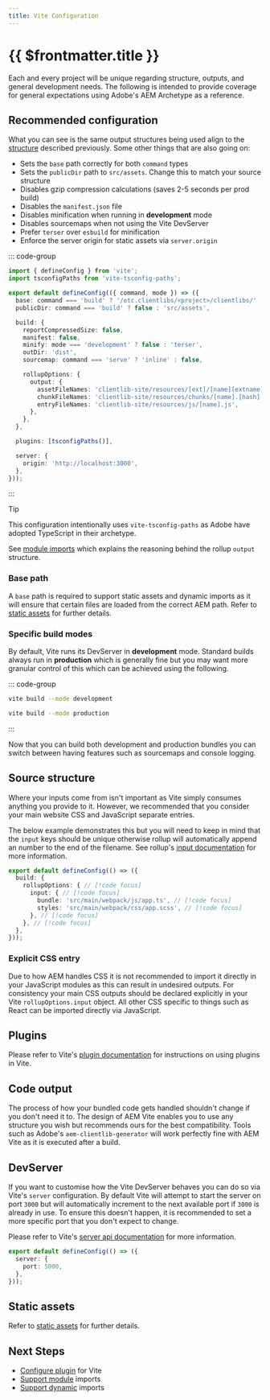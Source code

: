 ```yaml
---
title: Vite Configuration
---
```


# {{ $frontmatter.title }}

Each and every project will be unique regarding structure, outputs, and general development needs. The following is intended to provide coverage for general expectations using Adobe's AEM Archetype as a reference.

## Recommended configuration

What you can see is the same output structures being used align to the [structure](/guide/front-end/structure/) described previously. Some other things that are also going on:

- Sets the `base` path correctly for both `command` types
- Sets the `publicDir` path to `src/assets`. Change this to match your source structure
- Disables gzip compression calculations (saves 2-5 seconds per prod build)
- Disables the `manifest.json` file
- Disables minification when running in **development** mode
- Disables sourcemaps when not using the Vite DevServer
- Prefer `terser` over `esbuild` for minification
- Enforce the server origin for static assets via `server.origin`

<!-- prettier-ignore-start -->
::: code-group

```ts [vite.config.js]
import { defineConfig } from 'vite';
import tsconfigPaths from 'vite-tsconfig-paths';

export default defineConfig(({ command, mode }) => ({
  base: command === 'build' ? '/etc.clientlibs/<project>/clientlibs/' : '/',
  publicDir: command === 'build' ? false : 'src/assets',

  build: {
    reportCompressedSize: false,
    manifest: false,
    minify: mode === 'development' ? false : 'terser',
    outDir: 'dist',
    sourcemap: command === 'serve' ? 'inline' : false,

    rollupOptions: {
      output: {
        assetFileNames: 'clientlib-site/resources/[ext]/[name][extname]',
        chunkFileNames: 'clientlib-site/resources/chunks/[name].[hash].js',
        entryFileNames: 'clientlib-site/resources/js/[name].js',
      },
    },
  },

  plugins: [tsconfigPaths()],

  server: {
    origin: 'http://localhost:3000',
  },
}));
```

:::
<!-- prettier-ignore-end -->

> [!TIP]
> This configuration intentionally uses `vite-tsconfig-paths` as Adobe have adopted TypeScript in their archetype.

See [module imports](../module-imports/) which explains the reasoning behind the rollup `output` structure.

### Base path

A `base` path is required to support static assets and dynamic imports as it will ensure that certain files are loaded from the correct AEM path. Refer to [static assets](../static-assets/) for further details.

### Specific build modes

By default, Vite runs its DevServer in **development** mode. Standard builds always run in **production** which is generally fine but you may want more granular control of this which can be achieved using the following.

::: code-group

```sh [development]
vite build --mode development
```

```sh [production]
vite build --mode production
```

:::

Now that you can build both development and production bundles you can switch between having features such as sourcemaps and console logging.

## Source structure

Where your inputs come from isn't important as Vite simply consumes anything you provide to it. However, we recommended that you consider your main website CSS and JavaScript separate entries.

The below example demonstrates this but you will need to keep in mind that the `input` keys should be unique otherwise rollup will automatically append an number to the end of the filename. See rollup's [input documentation](https://rollupjs.org/guide/en/#input) for more information.

<!-- prettier-ignore-start -->
```ts
export default defineConfig(() => ({
  build: {
    rollupOptions: { // [!code focus]
      input: { // [!code focus]
        bundle: 'src/main/webpack/js/app.ts', // [!code focus]
        styles: 'src/main/webpack/css/app.scss', // [!code focus]
      }, // [!code focus]
    }, // [!code focus]
  },
}));
```
<!-- prettier-ignore-end -->

### Explicit CSS entry

Due to how AEM handles CSS it is not recommended to import it directly in your JavaScript modules as this can result in undesired outputs. For consistency your main CSS outputs should be declared explicitly in your Vite `rollupOptions.input` object. All other CSS specific to things such as React can be imported directly via JavaScript.

## Plugins

Please refer to Vite's [plugin documentation](https://vitejs.dev/guide/using-plugins.html) for instructions on using plugins in Vite.

## Code output

The process of how your bundled code gets handled shouldn't change if you don't need it to. The design of AEM Vite enables you to use any structure you wish but recommends ours for the best compatibility. Tools such as Adobe's `aem-clientlib-generator` will work perfectly fine with AEM Vite as it is executed after a build.

## DevServer

If you want to customise how the Vite DevServer behaves you can do so via Vite's `server` configuration. By default Vite will attempt to start the server on port `3000` but will automatically increment to the next available port if `3000` is already in use. To ensure this doesn't happen, it is recommended to set a more specific port that you don't expect to change.

Please refer to Vite's [server api documentation](https://vitejs.dev/config/#server-options) for more information.

```ts
export default defineConfig(() => ({
  server: {
    port: 5000,
  },
}));
```

## Static assets

Refer to [static assets](../static-assets/) for further details.

## Next Steps

- [Configure plugin](../vite-plugin/) for Vite
- [Support module](../module-imports/) imports
- [Support dynamic](../dynamic-imports/) imports

